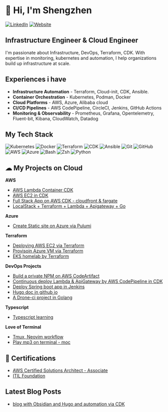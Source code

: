 # 👋 Hi, I'm Shengzhen

[![LinkedIn](https://img.shields.io/badge/LinkedIn-Connect-blue)](https://www.linkedin.com/in/shengzhen-fu-06599441/)
[![Website](https://img.shields.io/badge/Website-Visit-brightgreen)](https://shengzhen.cloud/)

## Infrastructure Engineer & Cloud Engineer

I'm passionate about Infrastructure, DevOps, Terraform, CDK. With expertise in monitoring, kubernetes and automation, I help organizations build up infrastructure at scale.

## Experiences i have

- **Infrastructure Automation** - Terraform, Cloud-init, CDK, Ansible.
- **Container Orchestration** - Kubernetes, Podman, Docker
- **Cloud Platforms** - AWS, Azure, Alibaba cloud
- **CI/CD Pipelines** - AWS CodePipeline, CircleCI, Jenkins, GitHub Actions
- **Monitoring & Observability** - Prometheus, Grafana, Opentelemetry, Fluent-bit, Kibana, CloudWatch, Datadog

## My Tech Stack

<p>
  <img alt="Kubernetes" src="https://img.shields.io/badge/-Kubernetes-326CE5?style=flat-square&logo=kubernetes&logoColor=white" />
  <img alt="Docker" src="https://img.shields.io/badge/-Docker-46a2f1?style=flat-square&logo=docker&logoColor=white" />
  <img alt="Terraform" src="https://img.shields.io/badge/-Terraform-7B42BC?style=flat-square&logo=terraform&logoColor=white" />
  <img alt="CDK" src="https://img.shields.io/badge/-CDK-7B42BC?style=flat-square&logo=terraform&logoColor=blue" />
  <img alt="Ansible" src="https://img.shields.io/badge/-Ansible-EE0000?style=flat-square&logo=ansible&logoColor=white" />
  <img alt="Git" src="https://img.shields.io/badge/-Git-F05032?style=flat-square&logo=git&logoColor=white" />
  <img alt="GitHub" src="https://img.shields.io/badge/-GitHub-181717?style=flat-square&logo=github&logoColor=white" />
  <img alt="AWS" src="https://img.shields.io/badge/-AWS-232F3E?style=flat-square&logo=amazon-aws&logoColor=white" />
  <img alt="Azure" src="https://img.shields.io/badge/-Azure-0089D6?style=flat-square&logo=microsoft-azure&logoColor=white" />
  <img alt="Bash" src="https://img.shields.io/badge/-Bash-4EAA25?style=flat-square&logo=gnu-bash&logoColor=white" />
  <img alt="Zsh" src="https://img.shields.io/badge/-Zsh-4EAA25?style=flat-square&logo=gnu-bash&logoColor=green" />
  <img alt="Python" src="https://img.shields.io/badge/-Python-3776AB?style=flat-square&logo=python&logoColor=white" />
</p>

## ☁ My Projects on Cloud

**AWS**

*   [AWS Lambda Container CDK](https://github.com/ShengzhenFu/lambda-container-cdk)
*   [AWS EC2 in CDK](https://github.com/ShengzhenFu/kmwdpoh-162738)
*   [Full Stack App on AWS CDK - cloudfront & fargate](https://github.com/ShengzhenFu/cdk-cloudfront-alb-fargate-demo)
*   [LocalStack + Terraform + Lambda + Apigateway + Go](https://github.com/ShengzhenFu/go-lambda-apigateway-terraform)

**Azure**

*   [Create Static site on Azure via Pulumi](https://github.com/ShengzhenFu/azure-pulumi-demo)

**Terraform**

*   [Deploying AWS EC2 via Terraform](https://github.com/ShengzhenFu/terraform-examples/tree/main/aws/ec2)
*   [Provisoin Azure VM via Terraform](https://github.com/ShengzhenFu/terraform-examples/tree/main/azure)
*   [EKS homelab by Terraform](https://github.com/ShengzhenFu/eks-terraform-homelab)

**DevOps Projects**

*   [Build a private NPM on AWS CodeArtifact](https://github.com/ShengzhenFu/cdk-npm-package-to-codeartifact/tree/demo)
*   [Continuous deploy Lambda & ApiGateway by AWS CodePipeline in CDK](https://github.com/ShengzhenFu/cdk-codepipeline-lambda-apigw)
*   [Deploy Spring boot app in Jenkins](https://github.com/ShengzhenFu/spring-boot-helloworld/tree/main)
*   [Hugo doc in github io](https://shengzhenfu.github.io/)
*   [A Drone-ci project in Golang](https://github.com/ShengzhenFu/drone-project)

**Typescript**

*   [Typescript learning](https://github.com/ShengzhenFu/my-typescript-tutorial)

**Love of Terminal**
*   [Tmux, Neovim workflow](https://github.com/ShengzhenFu/dotfiles)
*   [Play mp3 on terminal - moc](https://github.com/ShengzhenFu/my-markdown-notes/blob/main/moc_on_macos.md)

## 📃 Certifications

*   [AWS Certified Solutions Architect - Associate](https://www.credly.com/badges/f3508d39-4e73-417f-a4c9-dc317be538fd/public_url)
*   [ITIL Foundation](https://www.exin.com/itil-foundation/)

## Latest Blog Posts

<!-- BLOG-POST-LIST:START -->
- [blog with Obsidian and Hugo and automation via CDK](https://blog.shengzhen.cloud/posts/blogs/my-blog-post-pipeline/index.html)
<!-- BLOG-POST-LIST:END -->


<!---
ShengzhenFu/ShengzhenFu is a ✨ special ✨ repository because its `README.md` (this file) appears on your GitHub profile.
You can click the Preview link to take a look at your changes.
--->
